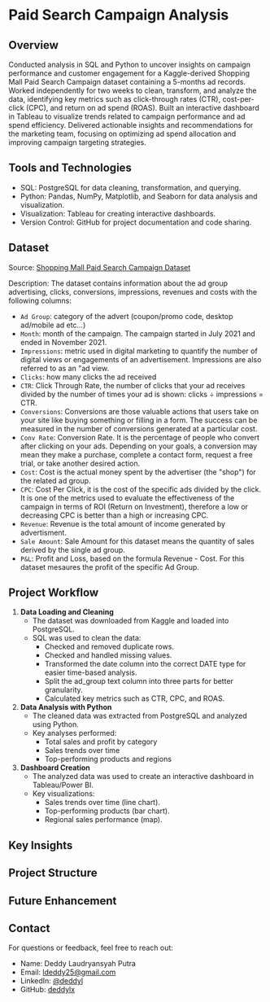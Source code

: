 # Paid Search Campaign Analysis
## Overview
Conducted analysis in SQL and Python to uncover insights on campaign performance and customer engagement for a Kaggle-derived Shopping Mall Paid Search Campaign dataset containing a 5-months ad records. Worked independently for two weeks to clean, transform, and analyze the data, identifying key metrics such as click-through rates (CTR), cost-per-click (CPC), and return on ad spend (ROAS). Built an interactive dashboard in Tableau to visualize trends related to campaign performance and ad spend efficiency. Delivered actionable insights and recommendations for the marketing team, focusing on optimizing ad spend allocation and improving campaign targeting strategies.

## Tools and Technologies
- SQL: PostgreSQL for data cleaning, transformation, and querying.
- Python: Pandas, NumPy, Matplotlib, and Seaborn for data analysis and visualization.
- Visualization: Tableau for creating interactive dashboards.
- Version Control: GitHub for project documentation and code sharing.

## Dataset
Source: [Shopping Mall Paid Search Campaign Dataset](https://www.kaggle.com/datasets/marceaxl82/shopping-mall-paid-search-campaign-dataset)

Description: The dataset contains information about the ad group advertising, clicks, conversions, impressions, revenues and costs with the following columns:
- `Ad Group`: category of the advert (coupon/promo code, desktop ad/mobile ad etc…)
- `Month`: month of the campaign. The campaign started in July 2021 and ended in November 2021.
- `Impressions`: metric used in digital marketing to quantify the number of digital views or engagements of an advertisement. Impressions are also referred to as an "ad view.
- `Clicks`: how many clicks the ad received
- `CTR`: Click Through Rate, the number of clicks that your ad receives divided by the number of times your ad is shown: clicks ÷ impressions = CTR.
- `Conversions`: Conversions are those valuable actions that users take on your site like buying something or filling in a form. The success can be measured in the number of conversions generated at a particular cost.
- `Conv Rate`: Conversion Rate. It is the percentage of people who convert after clicking on your ads. Depending on your goals, a conversion may mean they make a purchase, complete a contact form, request a free trial, or take another desired action.
- `Cost`: Cost is the actual money spent by the advertiser (the "shop") for the related ad group.
- `CPC`: Cost Per Click, it is the cost of the specific ads divided by the click. It is one of the metrics used to evaluate the effectiveness of the campaign in terms of ROI (Return on Investment), therefore a low or decreasing CPC is better than a high or increasing CPC.
- `Revenue`: Revenue is the total amount of income generated by advertisment.
- `Sale Amount`: Sale Amount for this dataset means the quantity of sales derived by the single ad group.
- `P&L`: Profit and Loss, based on the formula Revenue - Cost. For this dataset mesaures the profit of the specific Ad Group.

## Project Workflow
1. **Data Loading and Cleaning**
   - The dataset was downloaded from Kaggle and loaded into PostgreSQL.
   - SQL was used to clean the data:
     - Checked and removed duplicate rows.
     - Checked and handled missing values.
     - Transformed the date column into the correct DATE type for easier time-based analysis.
     - Split the ad_group text column into three parts for better granularity.
     - Calculated key metrics such as CTR, CPC, and ROAS.
2. **Data Analysis with Python**
   - The cleaned data was extracted from PostgreSQL and analyzed using Python.
   - Key analyses performed:
     - Total sales and profit by category
     - Sales trends over time
     - Top-performing products and regions
3. **Dashboard Creation**
   - The analyzed data was used to create an interactive dashboard in Tableau/Power BI.
   - Key visualizations:
     - Sales trends over time (line chart).
     - Top-performing products (bar chart).
     - Regional sales performance (map).

## Key Insights


## Project Structure


## Future Enhancement


## Contact
For questions or feedback, feel free to reach out:
- Name: Deddy Laudryansyah Putra
- Email: ldeddy25@gmail.com
- LinkedIn: [@deddyl](https://www.linkedin.com/in/deddyl/)
- GitHub: [deddylx](https://github.com/deddylx)
